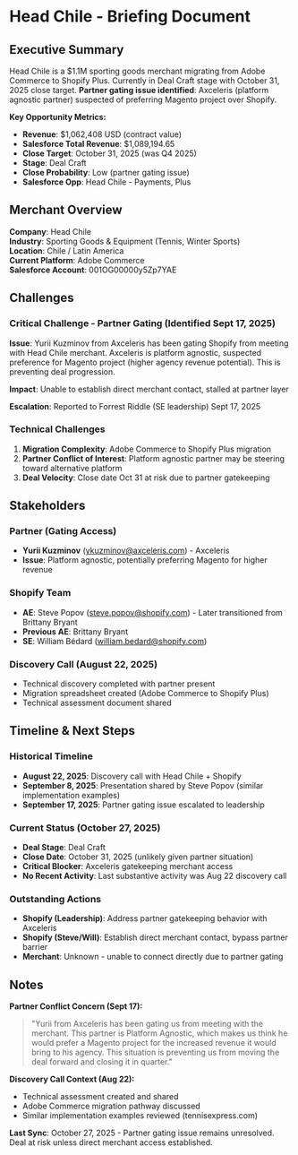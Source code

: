 # Head Chile - Briefing Document

## Executive Summary

Head Chile is a $1.1M sporting goods merchant migrating from Adobe Commerce to Shopify Plus. Currently in Deal Craft stage with October 31, 2025 close target. **Partner gating issue identified**: Axceleris (platform agnostic partner) suspected of preferring Magento project over Shopify.

**Key Opportunity Metrics:**
- **Revenue**: $1,062,408 USD (contract value)
- **Salesforce Total Revenue**: $1,089,194.65
- **Close Target**: October 31, 2025 (was Q4 2025)
- **Stage**: Deal Craft
- **Close Probability**: Low (partner gating issue)
- **Salesforce Opp**: Head Chile - Payments, Plus

## Merchant Overview

**Company**: Head Chile  
**Industry**: Sporting Goods & Equipment (Tennis, Winter Sports)  
**Location**: Chile / Latin America  
**Current Platform**: Adobe Commerce  
**Salesforce Account**: 001OG00000y5Zp7YAE

## Challenges

### Critical Challenge - Partner Gating (Identified Sept 17, 2025)
**Issue**: Yurii Kuzminov from Axceleris has been gating Shopify from meeting with Head Chile merchant. Axceleris is platform agnostic, suspected preference for Magento project (higher agency revenue potential). This is preventing deal progression.

**Impact**: Unable to establish direct merchant contact, stalled at partner layer

**Escalation**: Reported to Forrest Riddle (SE leadership) Sept 17, 2025

### Technical Challenges
1. **Migration Complexity**: Adobe Commerce to Shopify Plus migration
2. **Partner Conflict of Interest**: Platform agnostic partner may be steering toward alternative platform
3. **Deal Velocity**: Close date Oct 31 at risk due to partner gatekeeping

## Stakeholders

### Partner (Gating Access)
- **Yurii Kuzminov** (ykuzminov@axceleris.com) - Axceleris
- **Issue**: Platform agnostic, potentially preferring Magento for higher revenue

### Shopify Team
- **AE**: Steve Popov (steve.popov@shopify.com) - Later transitioned from Brittany Bryant
- **Previous AE**: Brittany Bryant
- **SE**: William Bédard (william.bedard@shopify.com)

### Discovery Call (August 22, 2025)
- Technical discovery completed with partner present
- Migration spreadsheet created (Adobe Commerce to Shopify Plus)
- Technical assessment document shared

## Timeline & Next Steps

### Historical Timeline
- **August 22, 2025**: Discovery call with Head Chile + Shopify
- **September 8, 2025**: Presentation shared by Steve Popov (similar implementation examples)
- **September 17, 2025**: Partner gating issue escalated to leadership

### Current Status (October 27, 2025)
- **Deal Stage**: Deal Craft
- **Close Date**: October 31, 2025 (unlikely given partner situation)
- **Critical Blocker**: Axceleris gatekeeping merchant access
- **No Recent Activity**: Last substantive activity was Aug 22 discovery call

### Outstanding Actions
- **Shopify (Leadership)**: Address partner gatekeeping behavior with Axceleris
- **Shopify (Steve/Will)**: Establish direct merchant contact, bypass partner barrier
- **Merchant**: Unknown - unable to connect directly due to partner gating

## Notes

**Partner Conflict Concern (Sept 17):**
> "Yurii from Axceleris has been gating us from meeting with the merchant. This partner is Platform Agnostic, which makes us think he would prefer a Magento project for the increased revenue it would bring to his agency. This situation is preventing us from moving the deal forward and closing it in quarter."

**Discovery Call Context (Aug 22):**
- Technical assessment created and shared
- Adobe Commerce migration pathway discussed
- Similar implementation examples reviewed (tennisexpress.com)

**Last Sync**: October 27, 2025 - Partner gating issue remains unresolved. Deal at risk unless direct merchant access established.




